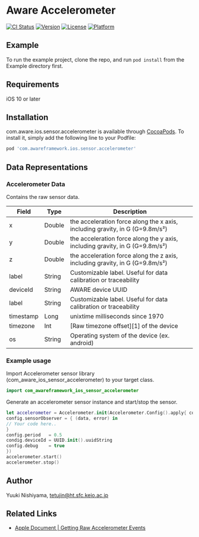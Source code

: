 # Aware Accelerometer

[![CI Status](https://img.shields.io/travis/awareframework/com.awareframework.ios.sensor.accelerometer.svg?style=flat)](https://travis-ci.org/awareframework/com.awareframework.ios.sensor.accelerometer)
[![Version](https://img.shields.io/cocoapods/v/com.awareframework.ios.sensor.accelerometer.svg?style=flat)](https://cocoapods.org/pods/com.awareframework.ios.sensor.accelerometer)
[![License](https://img.shields.io/cocoapods/l/com.awareframework.ios.sensor.accelerometer.svg?style=flat)](https://cocoapods.org/pods/com.awareframework.ios.sensor.accelerometer)
[![Platform](https://img.shields.io/cocoapods/p/com.awareframework.ios.sensor.accelerometer.svg?style=flat)](https://cocoapods.org/pods/com.awareframework.ios.sensor.accelerometer)

## Example

To run the example project, clone the repo, and run `pod install` from the Example directory first.

## Requirements
iOS 10 or later

## Installation

com.aware.ios.sensor.accelerometer is available through [CocoaPods](http://cocoapods.org). To install
it, simply add the following line to your Podfile:

```ruby
pod 'com.awareframework.ios.sensor.accelerometer'
```

## Data Representations

### Accelerometer Data

Contains the raw sensor data.

| Field     | Type   | Description                                                         |
| --------- | ------ | ------------------------------------------------------------------- |
| x         | Double | the acceleration force along the x axis, including gravity, in G (G=9.8m/s²)|
| y         | Double | the acceleration force along the y axis, including gravity, in G (G=9.8m/s²) |
| z         | Double | the acceleration force along the z axis, including gravity, in G (G=9.8m/s²) |
| label     | String | Customizable label. Useful for data calibration or traceability     |
| deviceId  | String | AWARE device UUID                                                   |
| label     | String | Customizable label. Useful for data calibration or traceability     |
| timestamp | Long   | unixtime milliseconds since 1970                                    |
| timezone  | Int    | [Raw timezone offset][1] of the device                              |
| os        | String | Operating system of the device (ex. android)                        |


### Example usage
Import Accelerometer sensor library (com_aware_ios_sensor_accelerometer) to your target class.

```swift
import com_awareframework_ios_sensor_accelerometer
```

Generate an accelerometer sensor instance and start/stop the sensor.

```swift
let accelerometer = Accelerometer.init(Accelerometer.Config().apply{ config in
config.sensorObserver = { (data, error) in
// Your code here..
}
config.period   = 0.5
condig.deviceId = UUID.init().uuidString
config.debug    = true
})
accelerometer.start()
accelerometer.stop()
```

## Author

Yuuki Nishiyama, tetujin@ht.sfc.keio.ac.jp

## Related Links
* [Apple Document | Getting Raw Accelerometer Events](https://developer.apple.com/documentation/coremotion/getting_raw_accelerometer_events)
